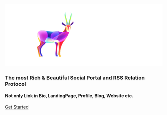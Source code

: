 <h2 class='flex justify-center pt-20 pb-4 max-sm:py-6'>
  <a href='//nextme.one'><img src="assets/images/logo/logo_pro.svg" /></a>
</h2>

<h3 class='text-3xl py-2'>The most Rich & Beautiful Social Portal and RSS Relation Protocol</h3>
<h4 class='pb-12'>Not only Link in Bio, LandingPage, Profile, Blog, Website etc.</h4>

[Get Started](README.md)

